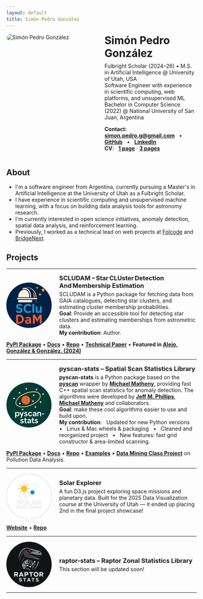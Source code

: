 ```yaml
---
layout: default
title: Simón Pedro González
---
```


<div style="display: flex; align-items: flex-start; gap: 20px; flex-wrap: wrap; margin-bottom: 1.5rem;">
  <img src="/profile.png" alt="Simón Pedro González" style="width: 240px; border-radius: 1000px; flex-shrink: 0;" />

  <div style="flex: 1; min-width: 200px;">
    <h1 style="margin: 0 0 0.5rem 0;">Simón Pedro González</h1>
    <p style="margin: 0;">
      Fulbright Scholar (2024–26) • M.S. in Artificial Intelligence @ University of Utah, USA<br>
      Software  Engineer with experience in scientific computing, web platforms, and unsupervised ML<br>
      Bachelor in Computer Science (2022) @ National University of San Juan, Argentina<br>
    </p>
    <p>
      <b>Contact:</b> &nbsp;
      <b><a href="mailto:simon.pedro.g@gmail.com">simon.pedro.g@gmail.com</a></b> &nbsp; • &nbsp;
      <b><a href="https://github.com/simonpedrogonzalez" target="_blank">GitHub</a></b> &nbsp; • &nbsp;
      <b><a href="https://www.linkedin.com/in/simon-pedro-gonzalez-70990a21a" target="_blank">LinkedIn</a></b><br>
      <b>CV</b>: &nbsp; <b><a href="/cv_simon_gonzalez_1.pdf">1 page</a></b> · <b><a href="/cv_simon_gonzalez_3.pdf">3 pages</a></b> &nbsp;
    </p>
  </div>
</div>

## About

- I'm a software engineer from Argentina, currently pursuing a Master's in Artificial Intelligence at the University of Utah as a Fulbright Scholar.
- I have experience in scientific computing and unsupervised machine learning, with a focus on building data analysis tools for astronomy research.
- I'm currently interested in open science initiatives, anomaly detection, spatial data analysis, and reinforcement learning.
- Previously, I worked as a technical lead on web projects at <a href="https://www.linkedin.com/company/folcode/" target="_blank"> Folcode</a> and <a href="https://www.linkedin.com/company/bridgenext/" target="_blank">BridgeNext</a>.

## Projects

---

<div style="display: flex; align-items: center; margin-bottom: 10px;">
  <img src="/scludam-logo.png" alt="SCLUDAM logo" width="120" style="border-radius: 100px; margin-right: 20px;">
  <div>
    <h3 style="margin: 0;">SCLUDAM – Star CLUster Detection And Membership Estimation</h3>
    <p style="margin: 4px 0 0;">
      SCLUDAM is a Python package for fetching data from GAIA catalogues, detecting star clusters, and estimating cluster membership probabilities. <br>
      <b>Goal</b>: Provide an accessible tool for detecting star clusters and estimating memberships from astrometric data.<br>
      <b>My contribution</b>: Author.
    </p>
  </div>
</div>

<p>
  <b><a href="https://pypi.org/project/scludam/" target="_blank">PyPI Package</a></b> •
  <b><a href="https://simonpedrogonzalez.github.io/scludam-docs/readme.html" target="_blank">Docs</a></b> •
  <b><a href="https://github.com/simonpedrogonzalez/scludam" target="_blank">Repo</a></b> •
  <b><a href="/scludam_maci_english.pdf">Technical Paper</a></b> •
  <b>Featured in <a href="https://ui.adsabs.harvard.edu/abs/2024BAAA...65..102A/abstract" target="_blank">Alejo, González & González. (2024)</a></b>
</p>

---

<div style="display: flex; align-items: center; margin-bottom: 10px;">
  <img src="/pyscan-logo.png" alt="pyscan-stats logo" width="120" style="border-radius: 100px; margin-right: 20px;">
  <div>
    <h3 style="margin: 0;">pyscan-stats – Spatial Scan Statistics Library</h3>
    <p style="margin: 4px 0 0;">
      <b>pyscan-stats</b> is a Python package based on the  
      <b><a href="https://github.com/michaelmathen/pyscan" target="_blank">pyscan</a></b> wrapper by <b><a href="https://mmath.dev/" target="_blank">Michael Matheny</a></b>,
      providing fast C++ spatial scan statistics for anomaly detection. The algorithms
      were developed by <b><a href="https://users.cs.utah.edu/~jeffp/" target="_blank">Jeff M. Phillips</a></b>, <b><a href="https://mmath.dev/" target="_blank">Michael Matheny</a></b> and collaborators. <br>
      <b>Goal</b>: make these cool algorithms easier to use and build upon. <br>
      <b>My contribution</b>: &nbsp; Updated for new Python versions &nbsp; • &nbsp; Linux & Mac wheels & packaging &nbsp; • &nbsp; Cleaned and reorganized project &nbsp; • &nbsp; New features: fast grid constructor & area-limited scanning.
    </p>
  </div>
</div>

<p>
  <b><a href="https://pypi.org/project/pyscan-stats/" target="_blank">PyPI Package</a></b> •
  <b><a href="https://mmath.dev/pyscan/" target="_blank">Docs</a></b> •
  <b><a href="https://github.com/simonpedrogonzalez/pyscan" target="_blank">Repo</a></b> •
  <b><a href="https://github.com/simonpedrogonzalez/pyscan-stats-resources" target="_blank">Examples</a></b> •
  <b><a href="/dm_project_poster.pdf"> Data Mining Class Project</a></b>  on Pollution Data Analysis.
</p>

---

<div style="display: flex; align-items: center; margin-bottom: 10px;">
<img src="/solar-explorer-logo.png" alt="solar-explorer logo" width="120" style="border-radius: 100px; margin-right: 20px; background-color: black;">
<div>
    <h3 style="margin: 0;">Solar Explorer</h3>
    <p style="margin: 4px 0 0;">
      A fun D3.js project exploring space missions and planetary data. Built for the 2025 Data Visualization course at the University of Utah — it ended up placing 2nd in the final project showcase!
    </p>
  </div>
</div>
<p>
  <b><a href="https://simonpedrogonzalez.github.io/solar-explorer/" target="_blank">Website</a></b> •
  <b><a href="https://github.com/simonpedrogonzalez/solar-explorer" target="_blank">Repo</a></b>
</p>

---

<div style="display: flex; align-items: center; margin-bottom: 10px;">
  <img src="/raptor-logo.png" alt="raptor-stats logo" width="120" style="border-radius: 100px; margin-right: 20px;">
  <div>
    <h3 style="margin: 0;">raptor-stats – Raptor Zonal Statistics Library</h3>
    <p style="margin: 4px 0 0;">
      This section will be updated soon! <br>
    </p>
  </div>
</div>
<!-- 
<p>
  <b><a href="https://pypi.org/project/pyscan-stats/">PyPI Package</a></b> •
  <b><a href="https://mmath.dev/pyscan/">Docs</a></b> •
  <b><a href="https://github.com/simonpedrogonzalez/pyscan">Repo</a></b> •
  <b><a href="https://github.com/simonpedrogonzalez/pyscan-stats-resources">Examples</a></b> •
  <b><a href="/dm_project_poster.pdf"> Data Mining Class Project</a></b>  on Pollution Data Analysis.
</p>
 -->

 ---